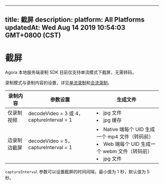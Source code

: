 
---
title: 截屏
description: 
platform: All Platforms
updatedAt: Wed Aug 14 2019 10:54:03 GMT+0800 (CST)
---
# 截屏

Agora 本地服务端录制 SDK 目前仅支持单流模式下截屏，无需转码。

录制模式与录制内容的设置，详见[单流录制](../../cn/Recording/individual_recording.md)和[合流录制](../../cn/Recording/composite_recording.md)。

| **录制内容** | **参数设置**                              | **生成文件**                                                 |
| ------------ | ----------------------------------------- | ------------------------------------------------------------ |
| 仅录制视频   | decodeVideo = 3 或 4，captureInterval = 1 | <li>jpg 文件<li>jpg 缓存                                     |
| 边录制边截屏 | decodeVideo = 5，captureInterval = 1      | <li>Native 端每个 UID 生成一个 mp4 文件（转码前）<li>Web 端每个 UID 生成一个 webm 文件（转码前）<li>jpg 文件 |

`captureInterval` 参数可以设置截屏的时间间隔，最小值为 1 秒，默认值为 5 秒。
